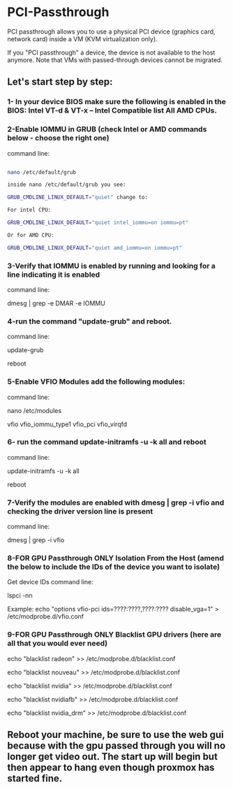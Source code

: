 # PCI-Passthrough
PCI passthrough allows you to use a physical PCI device (graphics card, network card) inside a VM (KVM virtualization only).

If you "PCI passthrough" a device, the device is not available to the host anymore. Note that VMs with passed-through devices cannot be migrated.


## Let's start step by step:


### 1- In your device BIOS make sure the following is enabled in the BIOS: Intel VT-d & VT-x – Intel Compatible list All AMD CPUs.


### 2-Enable IOMMU in GRUB (check Intel or AMD commands below - choose the right one) 

command line:

```bash

nano /etc/default/grub

inside nano /etc/default/grub you see: 

GRUB_CMDLINE_LINUX_DEFAULT="quiet" change to:

For intel CPU:

GRUB_CMDLINE_LINUX_DEFAULT="quiet intel_iommu=on iommu=pt"

Or for AMD CPU:

GRUB_CMDLINE_LINUX_DEFAULT="quiet amd_iommu=on iommu=pt"
```

### 3-Verify that IOMMU is enabled by running and looking for a line indicating it is enabled

command line:

dmesg | grep -e DMAR -e IOMMU


### 4-run the command "update-grub" and reboot.

command line:

update-grub

reboot


### 5-Enable VFIO Modules add the following modules:

command line:

nano /etc/modules

vfio
vfio_iommu_type1
vfio_pci
vfio_virqfd


### 6- run the command update-initramfs -u -k all and reboot

command line:

update-initramfs -u -k all

reboot


### 7-Verify the modules are enabled with dmesg | grep -i vfio and checking the driver version line is present

command line:

dmesg | grep -i vfio


### 8-**FOR GPU Passthrough ONLY** Isolation From the Host (amend the below to include the IDs of the device you want to isolate)

Get device IDs command line:

lspci -nn

Example:
echo "options vfio-pci ids=????:????,????:???? disable_vga=1" > /etc/modprobe.d/vfio.conf


### 9-**FOR GPU Passthrough ONLY** Blacklist GPU drivers (here are all that you would ever need)

echo "blacklist radeon" >> /etc/modprobe.d/blacklist.conf 

echo "blacklist nouveau" >> /etc/modprobe.d/blacklist.conf 

echo "blacklist nvidia" >> /etc/modprobe.d/blacklist.conf 

echo "blacklist nvidiafb" >> /etc/modprobe.d/blacklist.conf

echo "blacklist nvidia_drm" >> /etc/modprobe.d/blacklist.conf 


## Reboot your machine, be sure to use the web gui because with the gpu passed through you will no longer get video out. The start up will begin but then appear to hang even though proxmox has started fine.
